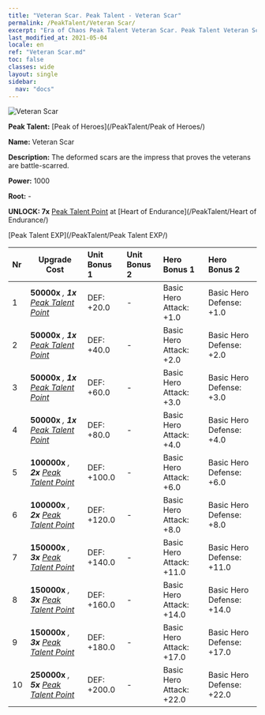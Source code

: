 ```yaml
---
title: "Veteran Scar. Peak Talent - Veteran Scar"
permalink: /PeakTalent/Veteran Scar/
excerpt: "Era of Chaos Peak Talent Veteran Scar. Peak Talent Veteran Scar. Veteran Scar"
last_modified_at: 2021-05-04
locale: en
ref: "Veteran Scar.md"
toc: false
classes: wide
layout: single
sidebar:
  nav: "docs"
---
```


  ![Veteran Scar](/images/pt/talent_1003.png)

  **Peak Talent:** [Peak of Heroes](/PeakTalent/Peak of Heroes/)

  **Name:** Veteran Scar

  **Description:** The deformed scars are the impress that proves the veterans are battle-scarred.

  **Power:** 1000

  **Root:** -

  **UNLOCK: 7x** [Peak Talent Point](/Items/con_934/) at [Heart of Endurance](/PeakTalent/Heart of Endurance/)

  [Peak Talent EXP](/PeakTalent/Peak Talent EXP/)

  | Nr | Upgrade Cost | Unit Bonus 1 | Unit Bonus 2 | Hero Bonus 1 | Hero Bonus 2 |
  |:---|--------------|:-------------|:-------------|:-------------|:-------------|
  | 1 |  **50000x** <i class="fas fa-coins"/>, **1x** [Peak Talent Point](/Items/con_934/) | DEF: +20.0 | - | Basic Hero Attack: +1.0 | Basic Hero Defense: +1.0 |
  | 2 |  **50000x** <i class="fas fa-coins"/>, **1x** [Peak Talent Point](/Items/con_934/) | DEF: +40.0 | - | Basic Hero Attack: +2.0 | Basic Hero Defense: +2.0 |
  | 3 |  **50000x** <i class="fas fa-coins"/>, **1x** [Peak Talent Point](/Items/con_934/) | DEF: +60.0 | - | Basic Hero Attack: +3.0 | Basic Hero Defense: +3.0 |
  | 4 |  **50000x** <i class="fas fa-coins"/>, **1x** [Peak Talent Point](/Items/con_934/) | DEF: +80.0 | - | Basic Hero Attack: +4.0 | Basic Hero Defense: +4.0 |
  | 5 |  **100000x** <i class="fas fa-coins"/>, **2x** [Peak Talent Point](/Items/con_934/) | DEF: +100.0 | - | Basic Hero Attack: +6.0 | Basic Hero Defense: +6.0 |
  | 6 |  **100000x** <i class="fas fa-coins"/>, **2x** [Peak Talent Point](/Items/con_934/) | DEF: +120.0 | - | Basic Hero Attack: +8.0 | Basic Hero Defense: +8.0 |
  | 7 |  **150000x** <i class="fas fa-coins"/>, **3x** [Peak Talent Point](/Items/con_934/) | DEF: +140.0 | - | Basic Hero Attack: +11.0 | Basic Hero Defense: +11.0 |
  | 8 |  **150000x** <i class="fas fa-coins"/>, **3x** [Peak Talent Point](/Items/con_934/) | DEF: +160.0 | - | Basic Hero Attack: +14.0 | Basic Hero Defense: +14.0 |
  | 9 |  **150000x** <i class="fas fa-coins"/>, **3x** [Peak Talent Point](/Items/con_934/) | DEF: +180.0 | - | Basic Hero Attack: +17.0 | Basic Hero Defense: +17.0 |
  | 10 |  **250000x** <i class="fas fa-coins"/>, **5x** [Peak Talent Point](/Items/con_934/) | DEF: +200.0 | - | Basic Hero Attack: +22.0 | Basic Hero Defense: +22.0 |

